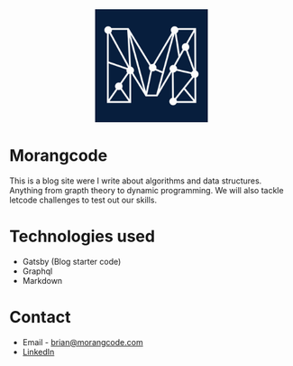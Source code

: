 
<div align="center">
    <img src="static/logos/logo-1024.png" alt="Logo" width='200px' height='200px'/>
</div>

# Morangcode
This is a blog site were I write about algorithms and data structures. Anything from grapth theory to dynamic programming. We will also tackle letcode challenges to test out our skills.

# Technologies used
- Gatsby (Blog starter code)
- Graphql
- Markdown

# Contact
- Email - brian@morangcode.com
- [LinkedIn](https://linkedin.com/in/brian-misocho/)

